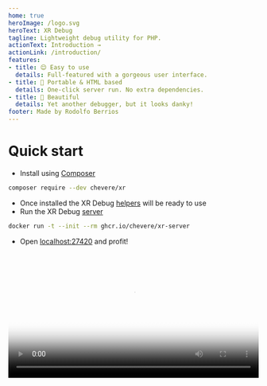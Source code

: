 ```yaml
---
home: true
heroImage: /logo.svg
heroText: XR Debug
tagline: Lightweight debug utility for PHP.
actionText: Introduction →
actionLink: /introduction/
features:
- title: 😌 Easy to use
  details: Full-featured with a gorgeous user interface.
- title: 🍒 Portable & HTML based
  details: One-click server run. No extra dependencies.
- title: 🦄 Beautiful
  details: Yet another debugger, but it looks danky!
footer: Made by Rodolfo Berrios
---
```


# Quick start

* Install using [Composer](https://getcomposer.org/)

```sh
composer require --dev chevere/xr
```

* Once installed the XR Debug [helpers](helpers/README.md) will be ready to use
* Run the XR Debug [server](server/README.md)

```sh
docker run -t --init --rm ghcr.io/chevere/xr-server
```

* Open [localhost:27420](http://localhost:27420) and profit!

<video width="100%" poster="./src/social/github.jpg" controls>
    <source src="./src/video/cremino.mp4" type="video/mp4">
</video>
